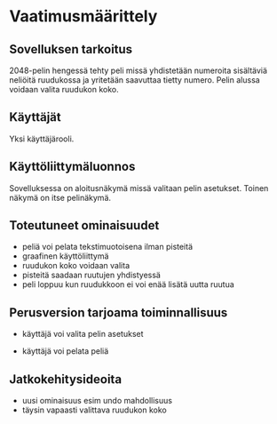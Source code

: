 # Vaatimusmäärittely

## Sovelluksen tarkoitus

2048-pelin hengessä tehty peli missä yhdistetään numeroita sisältäviä neliöitä ruudukossa ja yritetään saavuttaa tietty numero. Pelin alussa voidaan valita ruudukon koko.

## Käyttäjät

Yksi käyttäjärooli.

## Käyttöliittymäluonnos

Sovelluksessa on aloitusnäkymä missä valitaan pelin asetukset. Toinen näkymä on itse pelinäkymä.

## Toteutuneet ominaisuudet

- peliä voi pelata tekstimuotoisena ilman pisteitä
- graafinen käyttöliittymä
- ruudukon koko voidaan valita
- pisteitä saadaan ruutujen yhdistyessä
- peli loppuu kun ruudukkoon ei voi enää lisätä uutta ruutua

## Perusversion tarjoama toiminnallisuus

- käyttäjä voi valita pelin asetukset

- käyttäjä voi pelata peliä

## Jatkokehitysideoita

- uusi ominaisuus esim undo mahdollisuus
- täysin vapaasti valittava ruudukon koko
